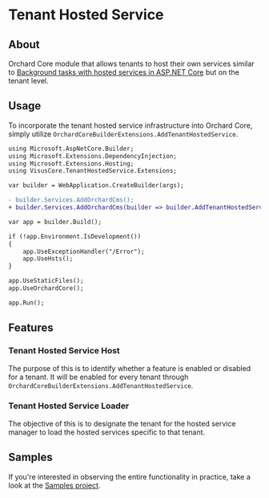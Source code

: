 # Tenant Hosted Service

## About

Orchard Core module that allows tenants to host their own services similar to [Background tasks with hosted services in ASP.NET Core](https://learn.microsoft.com/en-us/aspnet/core/fundamentals/host/hosted-services?view=aspnetcore-6.0&tabs=visual-studio) but on the tenant level.

## Usage

To incorporate the tenant hosted service infrastructure into Orchard Core, simply utilize `OrchardCoreBuilderExtensions.AddTenantHostedService`.

```diff
using Microsoft.AspNetCore.Builder;
using Microsoft.Extensions.DependencyInjection;
using Microsoft.Extensions.Hosting;
using VisusCore.TenantHostedService.Extensions;

var builder = WebApplication.CreateBuilder(args);

- builder.Services.AddOrchardCms();
+ builder.Services.AddOrchardCms(builder => builder.AddTenantHostedService());

var app = builder.Build();

if (!app.Environment.IsDevelopment())
{
    app.UseExceptionHandler("/Error");
    app.UseHsts();
}

app.UseStaticFiles();
app.UseOrchardCore();

app.Run();
```

## Features

### Tenant Hosted Service Host

The purpose of this is to identify whether a feature is enabled or disabled for a tenant. It will be enabled for every tenant through `OrchardCoreBuilderExtensions.AddTenantHostedService`.

### Tenant Hosted Service Loader

The objective of this is to designate the tenant for the hosted service manager to load the hosted services specific to that tenant.

## Samples

If you're interested in observing the entire functionality in practice, take a look at the [Samples project](VisusCore.TenantHostedService.Samples/README.md).
